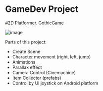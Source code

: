 # GameDev Project
#2D Platformer. GothicGame

![image](https://user-images.githubusercontent.com/71703498/229952542-b1abd65d-ce8f-45b9-ade0-435bfe57c589.png)

Parts of this project:
* Create Scene
* Character movement (right, left, jump)
* Animations
* Parallax effect
* Camera Control (Cinemachine)
* Item Collector (prefabs)
* Control by UI joystick on Android platform
